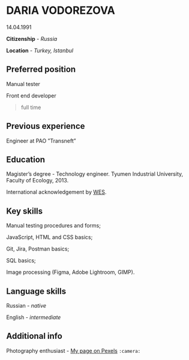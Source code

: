# DARIA VODOREZOVA

14.04.1991

**Citizenship** - _Russia_

**Location** - _Turkey, Istanbul_

## Preferred position

Manual tester

Front end developer

> full time

## Previous experience

Engineer at PAO ”Transneft”

## Education

Magister’s degree - Technology engineer. Tyumen Industrial University,
Faculty of Ecology, 2013.

International acknowledgement by [WES](https://drive.google.com/file/d/12rlIBpYdNUx3kFjpON0J-kDj5nEiKfQ1/view?usp=sharing).

## Key skills

Manual testing procedures and forms;

JavaScript, HTML and CSS basics;

Git, Jira, Postman basics;

SQL basics;

Image processing (Figma, Adobe Lightroom, GIMP).

## Language skills

Russian - _native_

English - _intermediate_

## Additional info

Photography enthusiast - [My page on Pexels](https://www.pexels.com/@daka) `:camera:`

